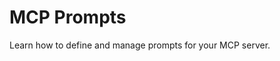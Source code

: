 # MCP Prompts

Learn how to define and manage prompts for your MCP server.

<!-- TODO: Add documentation for MCP prompts -->